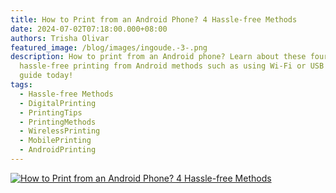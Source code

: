```yaml
---
title: How to Print from an Android Phone? 4 Hassle-free Methods
date: 2024-07-02T07:18:00.000+08:00
authors: Trisha Olivar
featured_image: /blog/images/ingoude.-3-.png
description: How to print from an Android phone? Learn about these four
  hassle-free printing from Android methods such as using Wi-Fi or USB from our
  guide today!
tags:
  - Hassle-free Methods
  - DigitalPrinting
  - PrintingTips
  - PrintingMethods
  - WirelessPrinting
  - MobilePrinting
  - AndroidPrinting
---
```

[![How to Print from an Android Phone? 4 Hassle-free Methods](/blog/images/ingoude.-3-.png "How to Print from an Android Phone? 4 Hassle-free Methods")](/blog/images/ingoude.-3-.png)
